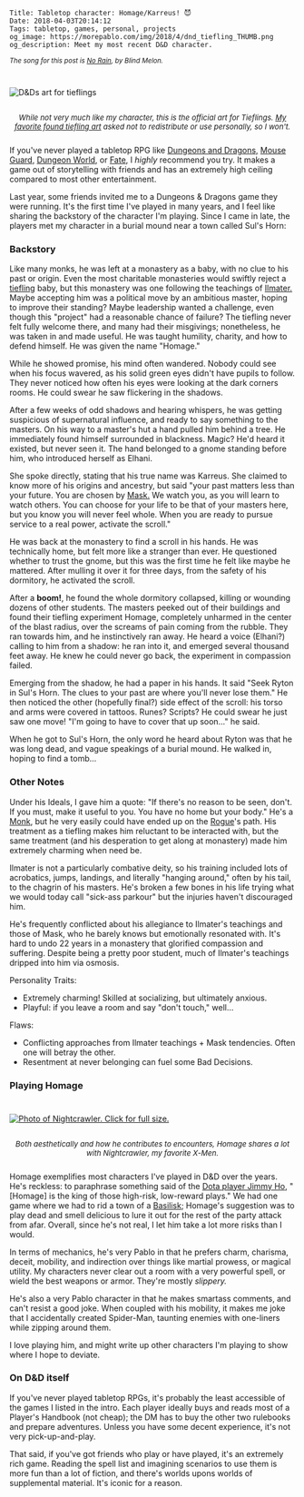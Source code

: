     Title: Tabletop character: Homage/Karreus! 😈
    Date: 2018-04-03T20:14:12
    Tags: tabletop, games, personal, projects
    og_image: https://morepablo.com/img/2018/4/dnd_tiefling_THUMB.png
    og_description: Meet my most recent D&D character.

<small><em>The song for this post is <a href="https://www.youtube.com/watch?v=6oipFiNPfdY">No Rain</a>, by Blind Melon.</em></small>

<div class="caption-img-block" style="margin: 25px auto">
<img src="/img/2018/4/dnd_tiefling.png" alt="D&Ds art for tieflings" style="margin: 15px auto;" />
<p style="font-style: italic; text-align: center; font-size: small">While not
very much like my character, this is the official art for Tieflings.
<a href="https://whisperzinthedark.deviantart.com/art/Tiefling-Gladiator-Mage-Triey-384586342">My favorite found tiefling art</a> asked not to redistribute or use
personally, so I won't.</p>
</div>

If you've never played a tabletop RPG like [Dungeons and Dragons,][4]
[Mouse Guard,][5] [Dungeon World,][6] or [Fate,][7] I _highly_ recommend you try.
It makes a game out of storytelling with friends and has an extremely high ceiling
compared to most other entertainment.

Last year, some friends invited me to a Dungeons & Dragons game they were
running. It's the first time I've played in many years, and I feel like sharing
the backstory of the character I'm playing. Since I came in late, the players
met my character in a burial mound near a town called Sul's Horn:

### Backstory

Like many monks, he was left at a monastery as a baby, with no clue to his past
or origin. Even the most charitable monasteries would swiftly reject a
[tiefling][3] baby, but this monastery was one following the teachings of
[Ilmater.][1] Maybe accepting him was a political move by an ambitious master,
hoping to improve their standing? Maybe leadership wanted a challenge, even
though this "project" had a reasonable chance of failure? The tiefling never
felt fully welcome there, and many had their misgivings; nonetheless, he was
taken in and made useful. He was taught humility, charity, and how to defend
himself. He was given the name "Homage."

While he showed promise, his mind often wandered. Nobody could see when his
focus wavered, as his solid green eyes didn't have pupils to follow. They
never noticed how often his eyes were looking at the dark corners rooms. He
could swear he saw flickering in the shadows.

After a few weeks of odd shadows and hearing whispers, he was getting suspicious
of supernatural influence, and ready to say something to the masters. On his way to
a master's hut a hand pulled him behind a tree. He immediately found himself
surrounded in blackness. Magic? He'd heard it existed, but never seen it. The
hand belonged to a gnome standing before him, who introduced herself as Elhani.

She spoke directly, stating that his true name was Karreus. She claimed to know
more of his origins and ancestry, but said "your past matters less than your
future. You are chosen by [Mask.][2] We watch you, as you will learn to watch
others. You can choose for your life to be that of your masters here, but you know
you will never feel whole. When you are ready to pursue service to a real
power, activate the scroll."

He was back at the monastery to find a scroll in his hands. He was technically
home, but felt more like a stranger than ever. He questioned whether to trust
the gnome, but this was the first time he felt like maybe he mattered.
After mulling it over it for three days, from the safety of his dormitory,
he activated the scroll.

After a **boom!**, he found the whole dormitory collapsed, killing or wounding
dozens of other students. The masters peeked out of their buildings and found
their tiefling experiment Homage, completely unharmed in the center of the blast
radius, over the screams of pain coming from the rubble. They ran towards him,
and he instinctively ran away. He heard a voice (Elhani?) calling to him from a
shadow: he ran into it, and emerged several thousand feet away. He knew he could
never go back, the experiment in compassion failed.

Emerging from the shadow, he had a paper in his hands. It said "Seek Ryton in
Sul's Horn. The clues to your past are where you'll never lose them." He then
noticed the other (hopefully final?) side effect of the scroll: his torso and
arms were covered in tattoos. Runes? Scripts? He could swear he just saw one
move! "I'm going to have to cover that up soon…" he said.

When he got to Sul's Horn, the only word he heard about Ryton was that he was
long dead, and vague speakings of a burial mound. He walked in, hoping to find
a tomb…

### Other Notes

Under his Ideals, I gave him a quote: "If there's no reason to be seen, don't.
If you must, make it useful to you. You have no home but your body." He's a
[Monk][8], but he very easily could have ended up on the [Rogue][9]'s path. His treatment
as a tiefling makes him reluctant to be interacted with, but the same treatment
(and his desperation to get along at monastery) made him extremely charming
when need be.

Ilmater is not a particularly combative deity, so his training included lots of
acrobatics, jumps, landings, and literally "hanging around," often by his tail,
to the chagrin of his masters. He's broken a few bones in his life trying what
we would today call "sick-ass parkour" but the injuries haven't discouraged
him.

He's frequently conflicted about his allegiance to Ilmater's teachings and
those of Mask, who he barely knows but emotionally resonated with. It's hard to
undo 22 years in a monastery that glorified compassion and suffering. Despite
being a pretty poor student, much of Ilmater's teachings dripped into him via
osmosis.

Personality Traits:

- Extremely charming! Skilled at socializing, but ultimately anxious.
- Playful: if you leave a room and say "don't touch," well…

Flaws:

- Conflicting approaches from Ilmater teachings + Mask tendencies. Often one
  will betray the other.
- Resentment at never belonging can fuel some Bad Decisions.

### Playing Homage

<div class="caption-img-block" style="margin: 25px auto">
<a href="/img/2018/4/nightcrawler.jpg" target="blank">
<img src="/img/2018/4/nightcrawler_THUMB.jpg" alt="Photo of Nightcrawler. Click for full size." style="margin: 15px auto;" />
</a>
<p style="font-style: italic; text-align: center; font-size: small">Both
aesthetically and how he contributes to encounters, Homage shares a lot with
Nightcrawler, my favorite X-Men.</p>
</div>


Homage exemplifies most characters I've played in D&D over the years. He's reckless:
to paraphrase something said of the [Dota player Jimmy Ho][10], "[Homage] is the king
of those high-risk, low-reward plays." We had one game where we had to rid a
town of a [Basilisk][11]; Homage's suggestion was to play dead and smell delicious to
lure it out for the rest of the party attack from afar. Overall, since he's not
real, I let him take a lot more risks than I would.  

In terms of mechanics, he's very Pablo in that he prefers charm, charisma,
deceit, mobility, and indirection over things like martial prowess, or magical
utility. My characters never clear out a room with a very powerful spell, or
wield the best weapons or armor. They're mostly _slippery._

He's also a very Pablo character in that he makes smartass comments, and can't
resist a good joke. When coupled with his mobility, it makes me joke that I
accidentally created Spider-Man, taunting enemies with one-liners while zipping
around them.

I love playing him, and might write up other characters I'm playing to show
where I hope to deviate.

### On D&D itself

If you've never played tabletop RPGs, it's probably the least accessible of the
games I listed in the intro. Each player ideally buys and reads most of a
Player's Handbook (not cheap); the DM has to buy the other two rulebooks and
prepare adventures. Unless you have some decent experience, it's
not very pick-up-and-play.

That said, if you've got friends who play or have played, it's an extremely rich
game. Reading the spell list and imagining scenarios to use them is more fun
than a lot of fiction, and there's worlds upons worlds of supplemental material.
It's iconic for a reason.


   [1]: http://forgottenrealms.wikia.com/wiki/Ilmater
   [2]: http://forgottenrealms.wikia.com/wiki/Mask
   [3]: https://www.dndbeyond.com/characters/races/tiefling
   [4]: http://dnd.wizards.com/
   [5]: http://www.mouseguard.net/book/role-playing-game/
   [6]: http://www.dungeon-world.com/
   [7]: https://fate-srd.com/
   [8]: https://www.dndbeyond.com/characters/classes/monk
   [9]: https://www.dndbeyond.com/characters/classes/rogue
   [10]: http://liquipedia.net/dota2/DeMoN
   [11]: http://forgottenrealms.wikia.com/wiki/Basilisk
